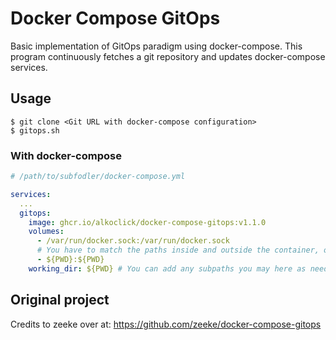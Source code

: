 # Docker Compose GitOps

Basic implementation of GitOps paradigm using docker-compose. 
This program continuously fetches a git repository
and updates docker-compose services.

## Usage

```
$ git clone <Git URL with docker-compose configuration>
$ gitops.sh
```

### With docker-compose

```yaml
# /path/to/subfodler/docker-compose.yml

services:
  ...
  gitops:
    image: ghcr.io/alkoclick/docker-compose-gitops:v1.1.0
    volumes:
      - /var/run/docker.sock:/var/run/docker.sock
      # You have to match the paths inside and outside the container, otherwise docker compose will detect changes in your volume mounts because it uses absolute paths!
      - ${PWD}:${PWD}
    working_dir: ${PWD} # You can add any subpaths you may here as needed

```

## Original project

Credits to zeeke over at: https://github.com/zeeke/docker-compose-gitops
